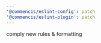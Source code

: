 ```yaml
---
'@commencis/eslint-config': patch
'@commencis/eslint-plugin': patch
---
```


comply new rules & formatting
